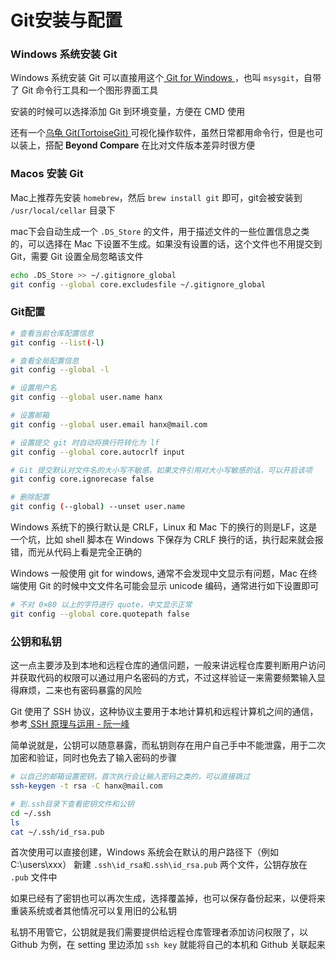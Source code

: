 # Git安装与配置

### Windows 系统安装 Git

Windows 系统安装 Git 可以直接用这个[ Git for Windows ](https://git-for-windows.github.io/)，也叫 `msysgit`，自带了 Git 命令行工具和一个图形界面工具

安装的时候可以选择添加 Git 到环境变量，方便在 CMD 使用

还有一个[乌龟 Git(TortoiseGit) ](https://tortoisegit.org/)可视化操作软件，虽然日常都用命令行，但是也可以装上，搭配 **Beyond Compare** 在比对文件版本差异时很方便

### Macos 安装 Git

Mac上推荐先安装 `homebrew`，然后 `brew install git` 即可，git会被安装到 `/usr/local/cellar` 目录下

mac下会自动生成一个 `.DS_Store` 的文件，用于描述文件的一些位置信息之类的，可以选择在 Mac 下设置不生成。如果没有设置的话，这个文件也不用提交到 Git，需要 Git 设置全局忽略该文件

```bash
echo .DS_Store >> ~/.gitignore_global
git config --global core.excludesfile ~/.gitignore_global
```

### Git配置

```bash
# 查看当前仓库配置信息
git config --list(-l)

# 查看全局配置信息
git config --global -l

# 设置用户名
git config --global user.name hanx

# 设置邮箱
git config --global user.email hanx@mail.com

# 设置提交 git 时自动将换行符转化为 lf
git config --global core.autocrlf input

# Git 提交默认对文件名的大小写不敏感，如果文件引用对大小写敏感的话，可以开启该项
git config core.ignorecase false

# 删除配置
git config (--global) --unset user.name
```

Windows 系统下的换行默认是 CRLF，Linux 和 Mac 下的换行的则是LF，这是一个坑，比如 shell 脚本在 Windows 下保存为 CRLF 换行的话，执行起来就会报错，而光从代码上看是完全正确的

Windows 一般使用 git for windows, 通常不会发现中文显示有问题，Mac 在终端使用 Git 的时候中文文件名可能会显示 unicode 编码，通常进行如下设置即可

```bash
# 不对 0×80 以上的字符进行 quote，中文显示正常
git config --global core.quotepath false
```

### 公钥和私钥

这一点主要涉及到本地和远程仓库的通信问题，一般来讲远程仓库要判断用户访问并获取代码的权限可以通过用户名密码的方式，不过这样验证一来需要频繁输入显得麻烦，二来也有密码暴露的风险

Git 使用了 SSH 协议，这种协议主要用于本地计算机和远程计算机之间的通信，参考[ SSH 原理与运用 - 阮一峰](http://www.ruanyifeng.com/blog/2011/12/ssh_remote_login.html)

简单说就是，公钥可以随意暴露，而私钥则存在用户自己手中不能泄露，用于二次加密和验证，同时也免去了输入密码的步骤

```bash
# 以自己的邮箱设置密钥，首次执行会让输入密码之类的，可以直接跳过
ssh-keygen -t rsa -C hanx@mail.com

# 到.ssh目录下查看密钥文件和公钥
cd ~/.ssh
ls
cat ~/.ssh/id_rsa.pub
```

首次使用可以直接创建，Windows 系统会在默认的用户路径下（例如 C:\users\xxx） 新建 `.ssh\id_rsa和.ssh\id_rsa.pub` 两个文件，公钥存放在 `.pub` 文件中

如果已经有了密钥也可以再次生成，选择覆盖掉，也可以保存备份起来，以便将来重装系统或者其他情况可以复用旧的公私钥

私钥不用管它，公钥就是我们需要提供给远程仓库管理者添加访问权限了，以 Github 为例，在 setting 里边添加 `ssh key` 就能将自己的本机和 Github 关联起来
